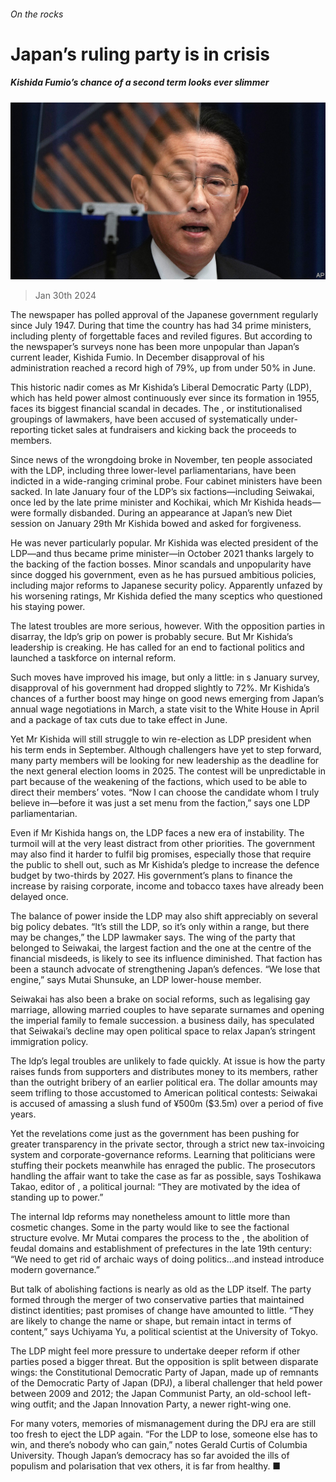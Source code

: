 ###### On the rocks

# Japan’s ruling party is in crisis 

##### Kishida Fumio’s chance of a second term looks ever slimmer 

![image](images/20240203_ASP001.jpg) 

> Jan 30th 2024 

The newspaper has polled approval of the Japanese government regularly since July 1947. During that time the country has had 34 prime ministers, including plenty of forgettable faces and reviled figures. But according to the newspaper’s surveys none has been more unpopular than Japan’s current leader, Kishida Fumio. In December disapproval of his administration reached a record high of 79%, up from under 50% in June.

This historic nadir comes as Mr Kishida’s Liberal Democratic Party (LDP), which has held power almost continuously ever since its formation in 1955, faces its biggest financial scandal in decades. The , or institutionalised groupings of lawmakers, have been accused of systematically under-reporting ticket sales at fundraisers and kicking back the proceeds to members. 

Since news of the wrongdoing broke in November, ten people associated with the LDP, including three lower-level parliamentarians, have been indicted in a wide-ranging criminal probe. Four cabinet ministers have been sacked. In late January four of the LDP’s six factions—including Seiwakai, once led by the late prime minister and Kochikai, which Mr Kishida heads—were formally disbanded. During an appearance at Japan’s new Diet session on January 29th Mr Kishida bowed and asked for forgiveness.

He was never particularly popular. Mr Kishida was elected president of the LDP—and thus became prime minister—in October 2021 thanks largely to the backing of the faction bosses. Minor scandals and unpopularity have since dogged his government, even as he has pursued ambitious policies, including major reforms to Japanese security policy. Apparently unfazed by his worsening ratings, Mr Kishida defied the many sceptics who questioned his staying power.

The latest troubles are more serious, however. With the opposition parties in disarray, the ldp’s grip on power is probably secure. But Mr Kishida’s leadership is creaking. He has called for an end to factional politics and launched a taskforce on internal reform. 

Such moves have improved his image, but only a little: in s January survey, disapproval of his government had dropped slightly to 72%. Mr Kishida’s chances of a further boost may hinge on good news emerging from Japan’s annual wage negotiations in March, a state visit to the White House in April and a package of tax cuts due to take effect in June. 

Yet Mr Kishida will still struggle to win re-election as LDP president when his term ends in September. Although challengers have yet to step forward, many party members will be looking for new leadership as the deadline for the next general election looms in 2025. The contest will be unpredictable in part because of the weakening of the factions, which used to be able to direct their members’ votes. “Now I can choose the candidate whom I truly believe in—before it was just a set menu from the faction,” says one LDP parliamentarian.

Even if Mr Kishida hangs on, the LDP faces a new era of instability. The turmoil will at the very least distract from other priorities. The government may also find it harder to fulfil big promises, especially those that require the public to shell out, such as Mr Kishida’s pledge to increase the defence budget by two-thirds by 2027. His government’s plans to finance the increase by raising corporate, income and tobacco taxes have already been delayed once.

The balance of power inside the LDP may also shift appreciably on several big policy debates. “It’s still the LDP, so it’s only within a range, but there may be changes,” the LDP lawmaker says. The wing of the party that belonged to Seiwakai, the largest faction and the one at the centre of the financial misdeeds, is likely to see its influence diminished. That faction has been a staunch advocate of strengthening Japan’s defences. “We lose that engine,” says Mutai Shunsuke, an LDP lower-house member. 

Seiwakai has also been a brake on social reforms, such as legalising gay marriage, allowing married couples to have separate surnames and opening the imperial family to female succession. a business daily, has speculated that Seiwakai’s decline may open political space to relax Japan’s stringent immigration policy.

The ldp’s legal troubles are unlikely to fade quickly. At issue is how the party raises funds from supporters and distributes money to its members, rather than the outright bribery of an earlier political era. The dollar amounts may seem trifling to those accustomed to American political contests: Seiwakai is accused of amassing a slush fund of ¥500m ($3.5m) over a period of five years. 

Yet the revelations come just as the government has been pushing for greater transparency in the private sector, through a strict new tax-invoicing system and corporate-governance reforms. Learning that politicians were stuffing their pockets meanwhile has enraged the public. The prosecutors handling the affair want to take the case as far as possible, says Toshikawa Takao, editor of , a political journal: “They are motivated by the idea of standing up to power.”

The internal ldp reforms may nonetheless amount to little more than cosmetic changes. Some in the party would like to see the factional structure evolve. Mr Mutai compares the process to the , the abolition of feudal domains and establishment of prefectures in the late 19th century: “We need to get rid of archaic ways of doing politics…and instead introduce modern governance.” 

But talk of abolishing factions is nearly as old as the LDP itself. The party formed through the merger of two conservative parties that maintained distinct identities; past promises of change have amounted to little. “They are likely to change the name or shape, but remain intact in terms of content,” says Uchiyama Yu, a political scientist at the University of Tokyo.

The LDP might feel more pressure to undertake deeper reform if other parties posed a bigger threat. But the opposition is split between disparate wings: the Constitutional Democratic Party of Japan, made up of remnants of the Democratic Party of Japan (DPJ), a liberal challenger that held power between 2009 and 2012; the Japan Communist Party, an old-school left-wing outfit; and the Japan Innovation Party, a newer right-wing one. 

For many voters, memories of mismanagement during the DPJ era are still too fresh to eject the LDP again. “For the LDP to lose, someone else has to win, and there’s nobody who can gain,” notes Gerald Curtis of Columbia University. Though Japan’s democracy has so far avoided the ills of populism and polarisation that vex others, it is far from healthy. ■

